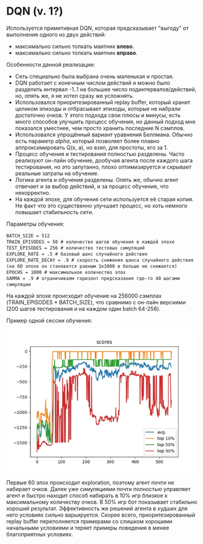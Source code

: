 # DQN (v. 1?)

Используется примитивная DQN, которая предсказывает "выгоду" от выполнения одного из двух действий:
- максимально сильно толкать маятник **влево**.
- максимально сильно толкать маятник **вправо**.

Особенности данной реализации:
- Сеть специально была выбрана очень маленькая и простая.
- DQN работает с конечным числом действий и можно было разделить интервал -1..1 на большее число подинтервалов/действий, но, опять же, я не хотел сразу же усложнять.
- Использовался приоритезированный replay buffer, который хранит целиком эпизоды и отбрасывает эпизоды, которые не набрали достаточно очков. У этого подхода свои плюсы и минусы, есть много способов улучшить процесс обучения, но данный подход мне показался уместнее, чем просто хранить последние N сэмплов.
- Использовался упрощённый вариант уравнения Беллмана. Обычно есть параметр *alpha*, который позволяет более плавно аппроксимировать Q(s, a), но взял, для простоты, его за 1.
- Процесс обучения и тестирования полностью разделены. Часто реализуют он-лайн обучение, дообучая агента после каждого шага тестирования, но это запутанно, плохо оптимизируется и скрывает реальные затраты на обучение.
- Логика агента и обучения разделены. Опять же, обычно агент отвечает и за выбор действий, и за процесс обучения, что некорректно.
- На каждой эпохе, для обучения сети используется её старая копия. Не факт что это существенно улучшает процесс, но хоть немного повышает стабильность сети.

Параметры обучения:
```
BATCH_SIZE = 512
TRAIN_EPISODES = 50 # количество шагов обучения в каждой эпохе
TEST_EPISODES = 256 # количество тестовых симуляций
EXPLORE_RATE = .5 # базовый шанс случайного действия
EXPLORE_RATE_DECAY = .9 # скорость снижения шанса случайного действия (на 60 эпохе он становится равным 1к1000 и больше не снижается)
EPOCHS = 1000 # максимальное количество эпох
GAMMA = .9 # ограничиваем горизонт предсказания где-то 40 шагами симуляции
```

На каждой эпохе происходит обучение на 256000 сэмплах (TRAIN_EPISODES * BATCH_SIZE), что сравнимо с он-лайн версиями (200 шагов тестирования и на каждом один batch 64-256).

Пример одной сессии обучения:

![](20201128.jpg)

Первые 60 эпох происходит exploration, поэтому агент почти не набирает очков. Далее уже симуляциями почти полностью управляет агент и быстро находит способ набирать в 10% игр близкое к максимальному количеству очков. В 50% игр бот показывает стабильно хороший результат. Эффективность же решений агента в худших для него условиях сильно варьируется. Скорее всего, приоритезированный replay buffer переполняется примерами со слишком хорошими начальными условиями и теряет примеры поведения в менее благоприятных условиях.
